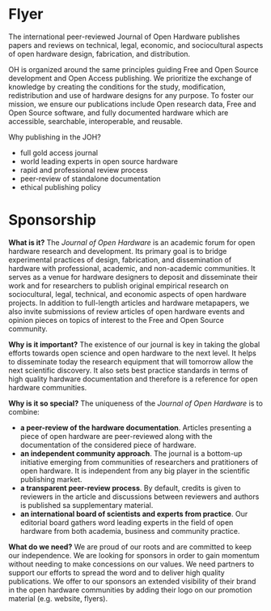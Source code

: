 # Flyer

The international peer-reviewed Journal of Open Hardware publishes papers and reviews on technical, legal, economic, and sociocultural aspects of open hardware design, fabrication, and distribution.

OH is organized around the same principles guiding Free and Open Source development and Open Access publishing. We prioritize the exchange of knowledge by creating the conditions for the study, modification, redistribution and use of hardware designs for any purpose. To foster our mission, we ensure our publications include Open research data, Free and Open Source software, and fully documented hardware which are accessible, searchable, interoperable, and reusable.

Why publishing in the JOH?
- full gold access journal
- world leading experts in open source hardware
- rapid and professional review process
- peer-review of standalone documentation
- ethical publishing policy

# Sponsorship

**What is it?** The *Journal of Open Hardware* is an academic forum for open hardware research and development. Its primary goal is to bridge experimental practices of design, fabrication, and dissemination of hardware with professional, academic, and non-academic communities. It serves as a venue for hardware designers to deposit and disseminate their work and for researchers to publish original empirical research on sociocultural, legal, technical, and economic aspects of open hardware projects. In addition to full-length articles and hardware metapapers, we also invite submissions of review articles of open hardware events and opinion pieces on topics of interest to the Free and Open Source community.

**Why is it important?** The existence of our journal is key in taking the global efforts towards open science and open hardware to the next level. It helps to disseminate today the research equipment that will tomorrow allow the next scientific discovery. It also sets best practice standards in terms of high quality hardware documentation and therefore is a reference for open hardware communities.

**Why is it so special?** The uniqueness of the *Journal of Open Hardware* is to combine:
* **a peer-review of the hardware documentation**. Articles presenting a piece of open hardware are peer-reviewed along with the documentation of the considered piece of hardware. 
* **an independent community approach**. The journal is a bottom-up initiative emerging from communities of researchers and pratitioners of open hardware. It is independent from any big player in the scientific publishing market. 
* **a transparent peer-review process**. By default, credits is given to reviewers in the article and discussions between reviewers and authors is  published sa supplementary material.
* **an international board of scientists and experts from practice**. Our editorial board gathers word leading experts in the field of open hardware from both academia, business and community practice. 

**What do we need?** We are proud of our roots and are committed to keep our independence. We are looking for sponsors in order to gain momentum without needing to make concessions on our values. We need partners to support our efforts to spread the word and to deliver high quality publications. We offer to our sponsors an extended visibility of their brand in the open hardware communities by adding their logo on our promotion material (e.g. website, flyers).